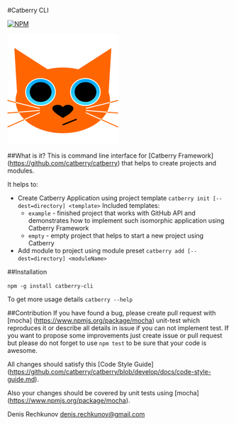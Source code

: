 #Catberry CLI

[![NPM](https://nodei.co/npm/catberry-cli.png)](https://nodei.co/npm/catberry-cli/)

![Catberry](https://raw.githubusercontent.com/catberry/catberry/master/docs/images/logo.png)

##What is it?
This is command line interface for [Catberry Framework]
(https://github.com/catberry/catberry) that helps to create projects 
and modules.

It helps to:

* Create Catberry Application using project template 
`catberry init [--dest=directory] <template>`
	Included templates:
	* `example` - finished project that works with GitHub API and demonstrates
	how to implement such isomorphic application using Catberry Framework
	* `empty` - empty project that helps to start a new project using Catberry 
* Add module to project using module preset 
`catberry add [--dest=directory] <moduleName>`

##Installation

`npm -g install catberry-cli`

To get more usage details `catberry --help`

##Contribution
If you have found a bug, please create pull request with [mocha]
(https://www.npmjs.org/package/mocha) unit-test which reproduces it or describe 
all details in issue if you can not implement test. If you want to propose some 
improvements just create issue or pull request but please do not forget to use 
`npm test` to be sure that your code is awesome.

All changes should satisfy this [Code Style Guide]
(https://github.com/catberry/catberry/blob/develop/docs/code-style-guide.md).

Also your changes should be covered by unit tests using [mocha]
(https://www.npmjs.org/package/mocha).

Denis Rechkunov <denis.rechkunov@gmail.com>